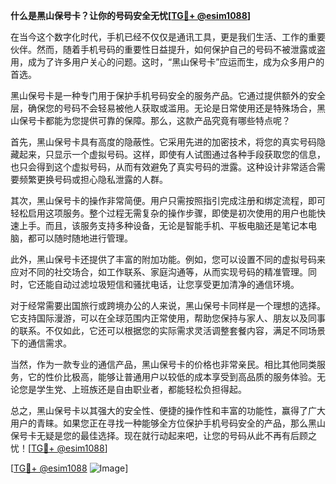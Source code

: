 **什么是黑山保号卡？让你的号码安全无忧[[TG💪+ @esim1088](https://t.me/s/esim1088)]**

在当今这个数字化时代，手机已经不仅仅是通讯工具，更是我们生活、工作的重要伙伴。然而，随着手机号码的重要性日益提升，如何保护自己的号码不被泄露或盗用，成为了许多用户关心的问题。这时，“黑山保号卡”应运而生，成为众多用户的首选。

黑山保号卡是一种专门用于保护手机号码安全的服务产品。它通过提供额外的安全层，确保您的号码不会轻易被他人获取或滥用。无论是日常使用还是特殊场合，黑山保号卡都能为您提供可靠的保障。那么，这款产品究竟有哪些特点呢？

首先，黑山保号卡具有高度的隐蔽性。它采用先进的加密技术，将您的真实号码隐藏起来，只显示一个虚拟号码。这样，即使有人试图通过各种手段获取您的信息，也只会得到这个虚拟号码，从而有效避免了真实号码的泄露。这种设计非常适合需要频繁更换号码或担心隐私泄露的人群。

其次，黑山保号卡的操作非常简便。用户只需按照指引完成注册和绑定流程，即可轻松启用这项服务。整个过程无需复杂的操作步骤，即使是初次使用的用户也能快速上手。而且，该服务支持多种设备，无论是智能手机、平板电脑还是笔记本电脑，都可以随时随地进行管理。

此外，黑山保号卡还提供了丰富的附加功能。例如，您可以设置不同的虚拟号码来应对不同的社交场合，如工作联系、家庭沟通等，从而实现号码的精准管理。同时，它还能自动过滤垃圾短信和骚扰电话，让您享受更加清净的通信环境。

对于经常需要出国旅行或跨境办公的人来说，黑山保号卡同样是一个理想的选择。它支持国际漫游，可以在全球范围内正常使用，帮助您保持与家人、朋友以及同事的联系。不仅如此，它还可以根据您的实际需求灵活调整套餐内容，满足不同场景下的通信需求。

当然，作为一款专业的通信产品，黑山保号卡的价格也非常亲民。相比其他同类服务，它的性价比极高，能够让普通用户以较低的成本享受到高品质的服务体验。无论您是学生党、上班族还是自由职业者，都能轻松负担得起。

总之，黑山保号卡以其强大的安全性、便捷的操作性和丰富的功能性，赢得了广大用户的青睐。如果您正在寻找一种能够全方位保护手机号码安全的产品，那么黑山保号卡无疑是您的最佳选择。现在就行动起来吧，让您的号码从此不再有后顾之忧！[[TG💪+ @esim1088](https://t.me/s/esim1088)]

[[TG💪+ @esim1088](https://t.me/s/esim1088) ![Image](https://i.postimg.cc/4NQfJmqS/Snipaste-2025-05-13-00-14-12.png)]